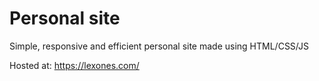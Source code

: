 # Personal site
Simple, responsive and efficient personal site made using HTML/CSS/JS

Hosted at: https://lexones.com/
